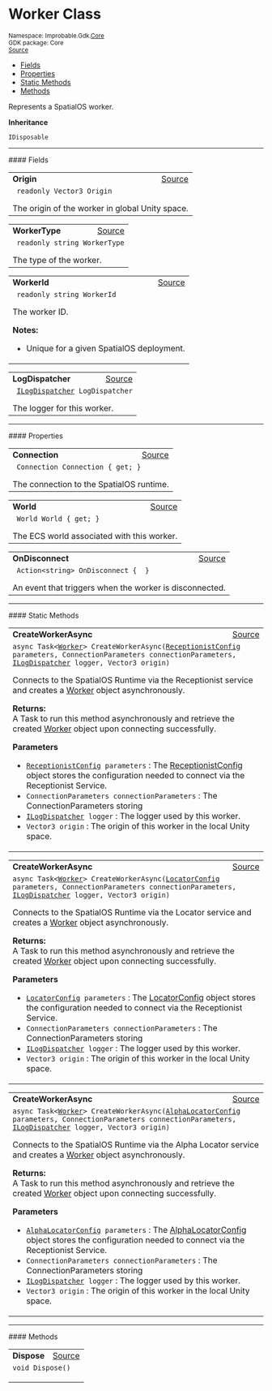 
# Worker Class
<sup>
Namespace: Improbable.Gdk.<a href="{{urlRoot}}/api/core-index">Core</a><br/>
GDK package: Core<br/>
<a href="https://www.github.com/spatialos/gdk-for-unity/blob/0.2.3/workers/unity/Packages/com.improbable.gdk.core/Worker/Worker.cs/#L16">Source</a>
<style>
a code {
                    padding: 0em 0.25em!important;
}
code {
                    background-color: #ffffff!important;
}
</style>
</sup>
<nav id="pageToc" class="page-toc"><ul><li><a href="#fields">Fields</a>
<li><a href="#properties">Properties</a>
<li><a href="#static-methods">Static Methods</a>
<li><a href="#methods">Methods</a>
</ul></nav>

</p>



<p>Represents a SpatialOS worker. </p>



</p>

<b>Inheritance</b>

<code>IDisposable</code>






</p>
<hr style="width:100%; border-top-color:#d8d8d8" />
#### Fields


</p>




<table width="100%">
    <tr>
        <td style="border-right:none"><b>Origin</b></td>
        <td style="border-left:none; text-align:right"><a href="https://www.github.com/spatialos/gdk-for-unity/blob/0.2.3/workers/unity/Packages/com.improbable.gdk.core/Worker/Worker.cs/#L21">Source</a></td>
    </tr>
    <tr>
        <td colspan="2">
<code> readonly Vector3 Origin</code></p>
The origin of the worker in global Unity space. 

</td>
    </tr>
</table>


<table width="100%">
    <tr>
        <td style="border-right:none"><b>WorkerType</b></td>
        <td style="border-left:none; text-align:right"><a href="https://www.github.com/spatialos/gdk-for-unity/blob/0.2.3/workers/unity/Packages/com.improbable.gdk.core/Worker/Worker.cs/#L26">Source</a></td>
    </tr>
    <tr>
        <td colspan="2">
<code> readonly string WorkerType</code></p>
The type of the worker. 

</td>
    </tr>
</table>


<table width="100%">
    <tr>
        <td style="border-right:none"><b>WorkerId</b></td>
        <td style="border-left:none; text-align:right"><a href="https://www.github.com/spatialos/gdk-for-unity/blob/0.2.3/workers/unity/Packages/com.improbable.gdk.core/Worker/Worker.cs/#L34">Source</a></td>
    </tr>
    <tr>
        <td colspan="2">
<code> readonly string WorkerId</code></p>
The worker ID. 

</p>

<b>Notes:</b>

<ul>
<li>Unique for a given SpatialOS deployment. </li>
</ul>


</td>
    </tr>
</table>


<table width="100%">
    <tr>
        <td style="border-right:none"><b>LogDispatcher</b></td>
        <td style="border-left:none; text-align:right"><a href="https://www.github.com/spatialos/gdk-for-unity/blob/0.2.3/workers/unity/Packages/com.improbable.gdk.core/Worker/Worker.cs/#L39">Source</a></td>
    </tr>
    <tr>
        <td colspan="2">
<code> <a href="{{urlRoot}}/api/core/i-log-dispatcher">ILogDispatcher</a> LogDispatcher</code></p>
The logger for this worker. 

</td>
    </tr>
</table>





</p>
<hr style="width:100%; border-top-color:#d8d8d8" />
#### Properties


</p>




<table width="100%">
    <tr>
        <td style="border-right:none"><b>Connection</b></td>
        <td style="border-left:none; text-align:right"><a href="https://www.github.com/spatialos/gdk-for-unity/blob/0.2.3/workers/unity/Packages/com.improbable.gdk.core/Worker/Worker.cs/#L44">Source</a></td>
    </tr>
    <tr>
        <td colspan="2">
<code> Connection Connection { get; }</code></p>
The connection to the SpatialOS runtime. 


</td>
    </tr>
</table>


<table width="100%">
    <tr>
        <td style="border-right:none"><b>World</b></td>
        <td style="border-left:none; text-align:right"><a href="https://www.github.com/spatialos/gdk-for-unity/blob/0.2.3/workers/unity/Packages/com.improbable.gdk.core/Worker/Worker.cs/#L49">Source</a></td>
    </tr>
    <tr>
        <td colspan="2">
<code> World World { get; }</code></p>
The ECS world associated with this worker. 


</td>
    </tr>
</table>


<table width="100%">
    <tr>
        <td style="border-right:none"><b>OnDisconnect</b></td>
        <td style="border-left:none; text-align:right"><a href="https://www.github.com/spatialos/gdk-for-unity/blob/0.2.3/workers/unity/Packages/com.improbable.gdk.core/Worker/Worker.cs/#L56">Source</a></td>
    </tr>
    <tr>
        <td colspan="2">
<code> Action&lt;string&gt; OnDisconnect {  }</code></p>
An event that triggers when the worker is disconnected. 


</td>
    </tr>
</table>




</p>
<hr style="width:100%; border-top-color:#d8d8d8" />
#### Static Methods


</p>




<table width="100%">
    <tr>
        <td style="border-right:none"><b>CreateWorkerAsync</b></td>
        <td style="border-left:none; text-align:right"><a href="https://www.github.com/spatialos/gdk-for-unity/blob/0.2.3/workers/unity/Packages/com.improbable.gdk.core/Worker/Worker.cs/#L144">Source</a></td>
    </tr>
    <tr>
        <td colspan="2">
<code>async Task&lt;<a href="{{urlRoot}}/api/core/worker">Worker</a>&gt; CreateWorkerAsync(<a href="{{urlRoot}}/api/core/receptionist-config">ReceptionistConfig</a> parameters, ConnectionParameters connectionParameters, <a href="{{urlRoot}}/api/core/i-log-dispatcher">ILogDispatcher</a> logger, Vector3 origin)</code></p>
Connects to the SpatialOS Runtime via the Receptionist service and creates a <a href="{{urlRoot}}/api/core/worker">Worker</a> object asynchronously. 
</p><b>Returns:</b></br>A Task<TResult> to run this method asynchronously and retrieve the created <a href="{{urlRoot}}/api/core/worker">Worker</a> object upon connecting successfully. 

</p>

<b>Parameters</b>

<ul>
<li><code><a href="{{urlRoot}}/api/core/receptionist-config">ReceptionistConfig</a> parameters</code> : The <a href="{{urlRoot}}/api/core/receptionist-config">ReceptionistConfig</a> object stores the configuration needed to connect via the Receptionist Service. </li>
<li><code>ConnectionParameters connectionParameters</code> : The ConnectionParameters storing </li>
<li><code><a href="{{urlRoot}}/api/core/i-log-dispatcher">ILogDispatcher</a> logger</code> : The logger used by this worker.</li>
<li><code>Vector3 origin</code> : The origin of this worker in the local Unity space.</li>
</ul>





</td>
    </tr>
</table>


<table width="100%">
    <tr>
        <td style="border-right:none"><b>CreateWorkerAsync</b></td>
        <td style="border-left:none; text-align:right"><a href="https://www.github.com/spatialos/gdk-for-unity/blob/0.2.3/workers/unity/Packages/com.improbable.gdk.core/Worker/Worker.cs/#L173">Source</a></td>
    </tr>
    <tr>
        <td colspan="2">
<code>async Task&lt;<a href="{{urlRoot}}/api/core/worker">Worker</a>&gt; CreateWorkerAsync(<a href="{{urlRoot}}/api/core/locator-config">LocatorConfig</a> parameters, ConnectionParameters connectionParameters, <a href="{{urlRoot}}/api/core/i-log-dispatcher">ILogDispatcher</a> logger, Vector3 origin)</code></p>
Connects to the SpatialOS Runtime via the Locator service and creates a <a href="{{urlRoot}}/api/core/worker">Worker</a> object asynchronously. 
</p><b>Returns:</b></br>A Task<TResult> to run this method asynchronously and retrieve the created <a href="{{urlRoot}}/api/core/worker">Worker</a> object upon connecting successfully. 

</p>

<b>Parameters</b>

<ul>
<li><code><a href="{{urlRoot}}/api/core/locator-config">LocatorConfig</a> parameters</code> : The <a href="{{urlRoot}}/api/core/locator-config">LocatorConfig</a> object stores the configuration needed to connect via the Receptionist Service. </li>
<li><code>ConnectionParameters connectionParameters</code> : The ConnectionParameters storing </li>
<li><code><a href="{{urlRoot}}/api/core/i-log-dispatcher">ILogDispatcher</a> logger</code> : The logger used by this worker.</li>
<li><code>Vector3 origin</code> : The origin of this worker in the local Unity space.</li>
</ul>





</td>
    </tr>
</table>


<table width="100%">
    <tr>
        <td style="border-right:none"><b>CreateWorkerAsync</b></td>
        <td style="border-left:none; text-align:right"><a href="https://www.github.com/spatialos/gdk-for-unity/blob/0.2.3/workers/unity/Packages/com.improbable.gdk.core/Worker/Worker.cs/#L212">Source</a></td>
    </tr>
    <tr>
        <td colspan="2">
<code>async Task&lt;<a href="{{urlRoot}}/api/core/worker">Worker</a>&gt; CreateWorkerAsync(<a href="{{urlRoot}}/api/core/alpha-locator-config">AlphaLocatorConfig</a> parameters, ConnectionParameters connectionParameters, <a href="{{urlRoot}}/api/core/i-log-dispatcher">ILogDispatcher</a> logger, Vector3 origin)</code></p>
Connects to the SpatialOS Runtime via the Alpha Locator service and creates a <a href="{{urlRoot}}/api/core/worker">Worker</a> object asynchronously. 
</p><b>Returns:</b></br>A Task<TResult> to run this method asynchronously and retrieve the created <a href="{{urlRoot}}/api/core/worker">Worker</a> object upon connecting successfully. 

</p>

<b>Parameters</b>

<ul>
<li><code><a href="{{urlRoot}}/api/core/alpha-locator-config">AlphaLocatorConfig</a> parameters</code> : The <a href="{{urlRoot}}/api/core/alpha-locator-config">AlphaLocatorConfig</a> object stores the configuration needed to connect via the Receptionist Service. </li>
<li><code>ConnectionParameters connectionParameters</code> : The ConnectionParameters storing </li>
<li><code><a href="{{urlRoot}}/api/core/i-log-dispatcher">ILogDispatcher</a> logger</code> : The logger used by this worker.</li>
<li><code>Vector3 origin</code> : The origin of this worker in the local Unity space.</li>
</ul>





</td>
    </tr>
</table>





</p>
<hr style="width:100%; border-top-color:#d8d8d8" />
#### Methods


</p>




<table width="100%">
    <tr>
        <td style="border-right:none"><b>Dispose</b></td>
        <td style="border-left:none; text-align:right"><a href="https://www.github.com/spatialos/gdk-for-unity/blob/0.2.3/workers/unity/Packages/com.improbable.gdk.core/Worker/Worker.cs/#L281">Source</a></td>
    </tr>
    <tr>
        <td colspan="2">
<code>void Dispose()</code></p>






</td>
    </tr>
</table>





